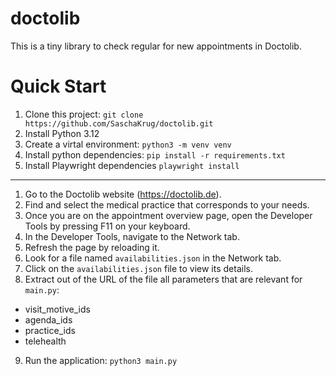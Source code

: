 # doctolib
This is a tiny library to check regular for new appointments in Doctolib.

# Quick Start
1. Clone this project: `git clone https://github.com/SaschaKrug/doctolib.git`
2. Install Python 3.12
3. Create a virtal environment: `python3 -m venv venv`
4. Install python dependencies: `pip install -r requirements.txt`
5. Install Playwright dependencies `playwright install`
---
1. Go to the Doctolib website (https://doctolib.de).
2. Find and select the medical practice that corresponds to your needs.
3. Once you are on the appointment overview page, open the Developer Tools by pressing F11 on your keyboard.
4. In the Developer Tools, navigate to the Network tab.
5. Refresh the page by reloading it.
6. Look for a file named `availabilities.json` in the Network tab.
7. Click on the `availabilities.json` file to view its details.
8. Extract out of the URL of the file all parameters that are relevant for `main.py`:
  - visit_motive_ids
  - agenda_ids
  - practice_ids
  - telehealth
9. Run the application: `python3 main.py`
